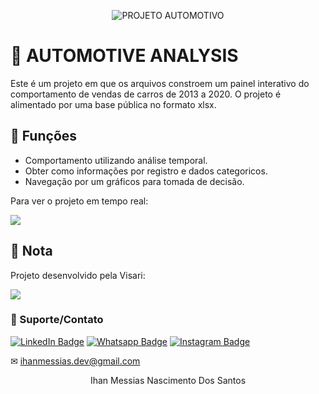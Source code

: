 <p align="center">
<img src="https://github.com/mrhowaito/Dashboards/assets/72288211/b77084da-9656-4cdf-81db-51253f4ef464" alt="PROJETO AUTOMOTIVO">
</p>

# 🚗 AUTOMOTIVE ANALYSIS
Este é um projeto em que os arquivos constroem um painel interativo do comportamento de vendas de carros de 2013 a 2020. O projeto é alimentado por uma base pública no formato xlsx.

## 🔧 Funções

- Comportamento utilizando análise temporal.
- Obter como informações por registro e dados categoricos.
- Navegação por um gráficos para tomada de decisão.

Para ver o projeto em tempo real:

<a href = "https://app.powerbi.com/view?r=eyJrIjoiNWIxMDVlOTQtYmU2NS00ZmRlLWJlNDUtYTIyMDI0MzU5ZThlIiwidCI6ImY0ZmUyYzMxLTJlYzgtNGQzOC05YTI5LWUxZjA5YTEyY2I0YyJ9">
<img src="https://img.shields.io/badge/VICARI-Projeto%20em%20tempo%20real-lightgrey" target="_blank">
</a> 


## 📜 Nota
Projeto desenvolvido pela Visari:

<a href = "https://www.viscari.com.br/"><img src="https://img.shields.io/badge/VICARI-Saiba%20Mais-lightgrey" target="_blank"></a> 

### 🤝 Suporte/Contato

[![LinkedIn Badge](https://img.shields.io/static/v1?style=for-the-badge&message=LinkedIn&color=0A66C2&logo=LinkedIn&logoColor=FFFFFF&label=)](https://www.linkedin.com/in/ihanmessias/)
[![Whatsapp Badge](https://img.shields.io/badge/WhatsApp-25D366?style=for-the-badge&logo=whatsapp&logoColor=white)](https://wa.me/61996487935)
[![Instagram Badge](https://img.shields.io/badge/Instagram-E4405F?style=for-the-badge&logo=instagram&logoColor=white)](https://www.instagram.com/devlinuxtv/)

✉ ihanmessias.dev@gmail.com

<p align="center">Ihan Messias Nascimento Dos Santos</p>
